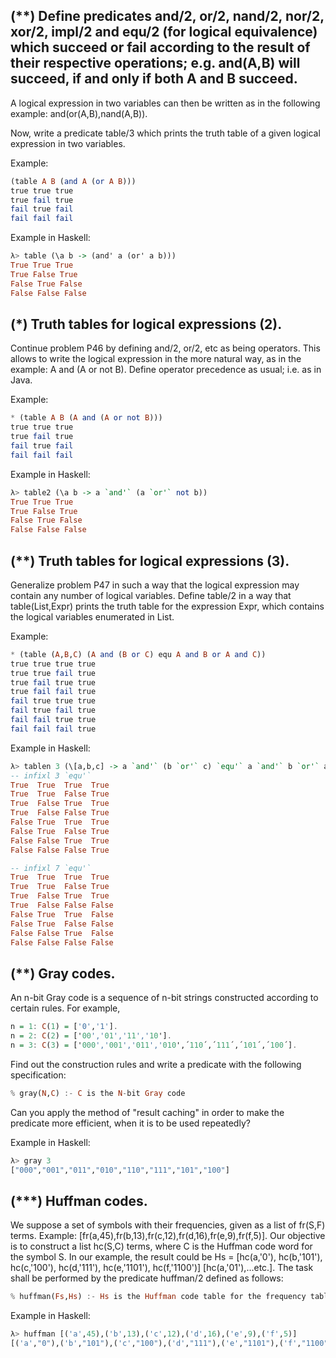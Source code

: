 ## (**) Define predicates and/2, or/2, nand/2, nor/2, xor/2, impl/2 and equ/2 (for logical equivalence) which succeed or fail according to the result of their respective operations; e.g. and(A,B) will succeed, if and only if both A and B succeed.
   
A logical expression in two variables can then be written as in the following example: and(or(A,B),nand(A,B)).
   
Now, write a predicate table/3 which prints the truth table of a given logical expression in two variables.
   
Example:
   
```haskell
(table A B (and A (or A B)))
true true true
true fail true
fail true fail
fail fail fail
```
Example in Haskell:
   
```haskell
λ> table (\a b -> (and' a (or' a b)))
True True True
True False True
False True False
False False False
```
## (*) Truth tables for logical expressions (2).
   
Continue problem P46 by defining and/2, or/2, etc as being operators. This allows to write the logical expression in the more natural way, as in the example: A and (A or not B). Define operator precedence as usual; i.e. as in Java.
   
Example:
   
```haskell
* (table A B (A and (A or not B)))
true true true
true fail true
fail true fail
fail fail fail
```
Example in Haskell:
   
```haskell
λ> table2 (\a b -> a `and'` (a `or'` not b))
True True True
True False True
False True False
False False False
```
## (**) Truth tables for logical expressions (3).
   
Generalize problem P47 in such a way that the logical expression may contain any number of logical variables. Define table/2 in a way that table(List,Expr) prints the truth table for the expression Expr, which contains the logical variables enumerated in List.
   
Example:
   
```haskell
* (table (A,B,C) (A and (B or C) equ A and B or A and C))
true true true true
true true fail true
true fail true true
true fail fail true
fail true true true
fail true fail true
fail fail true true
fail fail fail true
```
Example in Haskell:
   
```haskell
λ> tablen 3 (\[a,b,c] -> a `and'` (b `or'` c) `equ'` a `and'` b `or'` a `and'` c)
-- infixl 3 `equ'`
True  True  True  True
True  True  False True
True  False True  True
True  False False True
False True  True  True
False True  False True
False False True  True
False False False True

-- infixl 7 `equ'`
True  True  True  True
True  True  False True
True  False True  True
True  False False False
False True  True  False
False True  False False
False False True  False
False False False False
```
## (**) Gray codes.
   
An n-bit Gray code is a sequence of n-bit strings constructed according to certain rules. For example,
   
```haskell
n = 1: C(1) = ['0','1'].
n = 2: C(2) = ['00','01','11','10'].
n = 3: C(3) = ['000','001','011','010',´110´,´111´,´101´,´100´].
```
Find out the construction rules and write a predicate with the following specification:
   
```haskell
% gray(N,C) :- C is the N-bit Gray code
```
Can you apply the method of "result caching" in order to make the predicate more efficient, when it is to be used repeatedly?
   
Example in Haskell:
   
```haskell
λ> gray 3
["000","001","011","010","110","111","101","100"]
```
        
   
## (***) Huffman codes.
   
We suppose a set of symbols with their frequencies, given as a list of fr(S,F) terms. Example: [fr(a,45),fr(b,13),fr(c,12),fr(d,16),fr(e,9),fr(f,5)]. Our objective is to construct a list hc(S,C) terms, where C is the Huffman code word for the symbol S. In our example, the result could be Hs = [hc(a,'0'), hc(b,'101'), hc(c,'100'), hc(d,'111'), hc(e,'1101'), hc(f,'1100')] [hc(a,'01'),...etc.]. The task shall be performed by the predicate huffman/2 defined as follows: 
   
```haskell
% huffman(Fs,Hs) :- Hs is the Huffman code table for the frequency table Fs
```
Example in Haskell:
   
```haskell
λ> huffman [('a',45),('b',13),('c',12),('d',16),('e',9),('f',5)]
[('a',"0"),('b',"101"),('c',"100"),('d',"111"),('e',"1101"),('f',"1100")]
```
